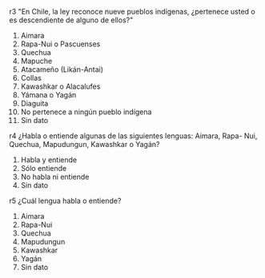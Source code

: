r3	"En Chile, la ley reconoce nueve pueblos indígenas,
¿pertenece usted o es descendiente de alguno de ellos?"

1. Aimara
2. Rapa-Nui o Pascuenses
3. Quechua
4. Mapuche
5. Atacameño (Likán-Antai)
6. Collas
7. Kawashkar o Alacalufes
8. Yámana o Yagán
9. Diaguita
10. No pertenece a ningún pueblo indígena
99. Sin dato


r4	¿Habla o entiende algunas de las siguientes lenguas: Aimara, Rapa- Nui, Quechua, Mapudungun, Kawashkar o Yagán?

1. Habla y entiende
2. Sólo entiende
3. No habla ni entiende
9. Sin dato



r5	¿Cuál lengua habla o entiende?

1. Aimara
2. Rapa-Nui
3. Quechua
4. Mapudungun
5. Kawashkar
6. Yagán
9. Sin dato
